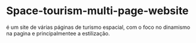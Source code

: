 # Space-tourism-multi-page-website
é um site de várias páginas de turismo espacial, com o foco no dinamismo na pagina e principalmentee a estilização.

